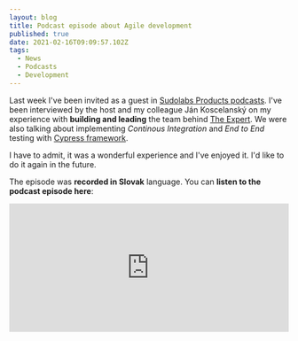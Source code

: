 ```yaml
---
layout: blog
title: Podcast episode about Agile development
published: true
date: 2021-02-16T09:09:57.102Z
tags:
  - News
  - Podcasts
  - Development
---
```

Last week I've been invited as a guest in [Sudolabs Products podcasts](https://open.spotify.com/show/2sAEYvBrVtH74BZP8VGtx2). I've been interviewed by the host and my colleague Ján Koscelanský on my experience with **building and leading** the team behind [The Expert](https://theexpert.com). We were also talking about implementing *Continous Integration* and *End to End* testing with [Cypress framework](https://www.cypress.io/).

I have to admit, it was a wonderful experience and I've enjoyed it. I'd like to do it again in the future. 

The episode was **recorded in Slovak** language. You can **listen to the podcast episode here**: 

<iframe src="https://open.spotify.com/embed-podcast/episode/0NE6Gakn6wUP6oj7Rq4viR" width="100%" height="232" frameborder="0" allowtransparency="true" allow="encrypted-media"></iframe>